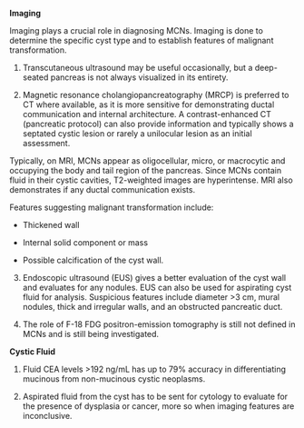 **Imaging**

Imaging plays a crucial role in diagnosing MCNs. Imaging is done to determine the specific cyst type and to establish features of malignant transformation.

1. Transcutaneous ultrasound may be useful occasionally, but a deep-seated pancreas is not always visualized in its entirety.

2. Magnetic resonance cholangiopancreatography (MRCP) is preferred to CT where available, as it is more sensitive for demonstrating ductal communication and internal architecture. A contrast-enhanced CT (pancreatic protocol) can also provide information and typically shows a septated cystic lesion or rarely a unilocular lesion as an initial assessment.

Typically, on MRI, MCNs appear as oligocellular, micro, or macrocytic and occupying the body and tail region of the pancreas. Since MCNs contain fluid in their cystic cavities, T2-weighted images are hyperintense. MRI also demonstrates if any ductal communication exists.

Features suggesting malignant transformation include:

- Thickened wall

- Internal solid component or mass

- Possible calcification of the cyst wall.

3. Endoscopic ultrasound (EUS) gives a better evaluation of the cyst wall and evaluates for any nodules. EUS can also be used for aspirating cyst fluid for analysis. Suspicious features include diameter >3 cm, mural nodules, thick and irregular walls, and an obstructed pancreatic duct.

4. The role of F-18 FDG positron-emission tomography is still not defined in MCNs and is still being investigated.

**Cystic Fluid**

1. Fluid CEA levels >192 ng/mL has up to 79% accuracy in differentiating mucinous from non-mucinous cystic neoplasms.

2. Aspirated fluid from the cyst has to be sent for cytology to evaluate for the presence of dysplasia or cancer, more so when imaging features are inconclusive.